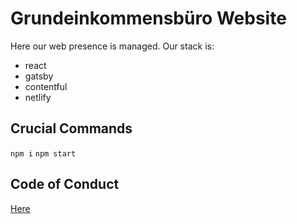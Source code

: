 # Grundeinkommensbüro Website

Here our web presence is managed. Our stack is:

- react
- gatsby
- contentful
- netlify

## Crucial Commands

`npm i`
`npm start`

## Code of Conduct

[Here](codeofconduct.md)
